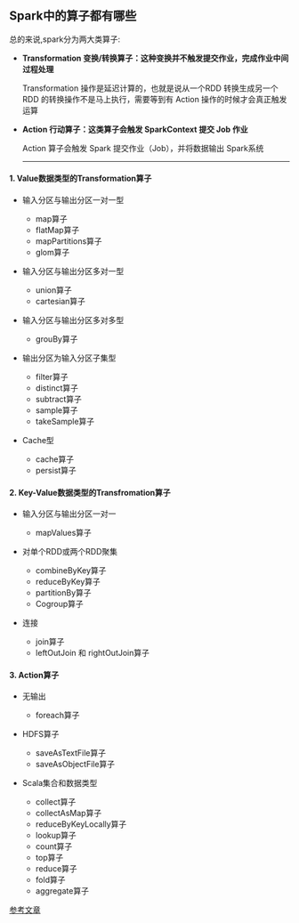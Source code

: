 ## Spark中的算子都有哪些

总的来说,spark分为两大类算子:

- **Transformation 变换/转换算子：这种变换并不触发提交作业，完成作业中间过程处理**

  Transformation 操作是延迟计算的，也就是说从一个RDD 转换生成另一个 RDD 的转换操作不是马上执行，需要等到有 Action 操作的时候才会真正触发运算

- **Action 行动算子：这类算子会触发 SparkContext 提交 Job 作业**

  Action 算子会触发 Spark 提交作业（Job），并将数据输出 Spark系统

  ------

#### 1. Value数据类型的Transformation算子

- 输入分区与输出分区一对一型
  - map算子
  - flatMap算子
  - mapPartitions算子
  - glom算子

- 输入分区与输出分区多对一型
  - union算子
  - cartesian算子

- 输入分区与输出分区多对多型
  - grouBy算子

- 输出分区为输入分区子集型
  - filter算子
  - distinct算子
  - subtract算子
  - sample算子
  - takeSample算子

- Cache型
  - cache算子
  - persist算子

#### 2. Key-Value数据类型的Transfromation算子

- 输入分区与输出分区一对一
  - mapValues算子

- 对单个RDD或两个RDD聚集
  - combineByKey算子
  - reduceByKey算子
  - partitionBy算子
  - Cogroup算子

- 连接
  - join算子
  - leftOutJoin 和 rightOutJoin算子

#### 3. Action算子

- 无输出
  - foreach算子

- HDFS算子
  - saveAsTextFile算子
  - saveAsObjectFile算子

- Scala集合和数据类型
  - collect算子
  - collectAsMap算子
  - reduceByKeyLocally算子
  - lookup算子
  - count算子
  - top算子
  - reduce算子
  - fold算子
  - aggregate算子





[参考文章](<https://www.cnblogs.com/kpsmile/p/10434390.html>)